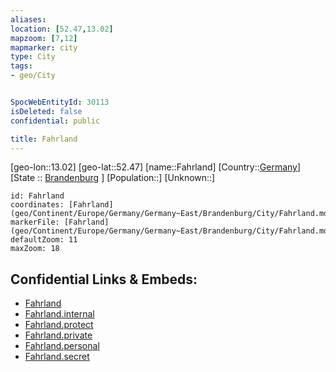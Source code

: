 ```yaml
---
aliases: 
location: [52.47,13.02]
mapzoom: [7,12] 
mapmarker: city 
type: City
tags:
- geo/City


SpocWebEntityId: 30113
isDeleted: false
confidential: public

title: Fahrland
---
```

[geo-lon::13.02]
[geo-lat::52.47]
[name::Fahrland]
[Country::[Germany](geo/Continent/Europe/Germany.md)]
[State :: [Brandenburg](geo/Continent/Europe/Germany/Germany~East/Brandenburg.md) ]
[Population::]
[Unknown::]


```leaflet
id: Fahrland
coordinates: [Fahrland](geo/Continent/Europe/Germany/Germany~East/Brandenburg/City/Fahrland.md)
markerFile: [Fahrland](geo/Continent/Europe/Germany/Germany~East/Brandenburg/City/Fahrland.md)
defaultZoom: 11 
maxZoom: 18
```


## Confidential Links & Embeds: 
- [Fahrland](../../../../../../../../_public/geo/Continent/Europe/Germany/Germany~East/Brandenburg/City/Fahrland.md) 
- [Fahrland.internal](../../../../../../../../_internal/geo/Continent/Europe/Germany/Germany~East/Brandenburg/City/Fahrland.internal.md) 
- [Fahrland.protect](../../../../../../../../_protect/geo/Continent/Europe/Germany/Germany~East/Brandenburg/City/Fahrland.protect.md) 
- [Fahrland.private](../../../../../../../../_private/geo/Continent/Europe/Germany/Germany~East/Brandenburg/City/Fahrland.private.md) 
- [Fahrland.personal](../../../../../../../../_personal/geo/Continent/Europe/Germany/Germany~East/Brandenburg/City/Fahrland.personal.md) 
- [Fahrland.secret](../../../../../../../../_secret/geo/Continent/Europe/Germany/Germany~East/Brandenburg/City/Fahrland.secret.md) 
